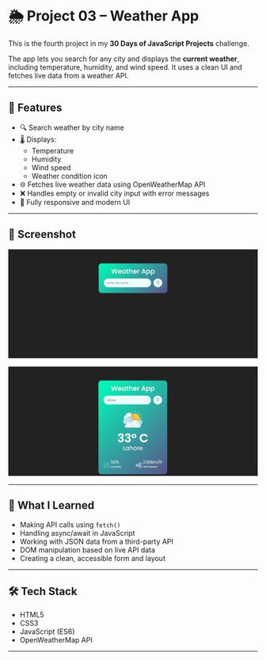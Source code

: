 # 🌦️ Project 03 – Weather App

This is the fourth project in my **30 Days of JavaScript Projects** challenge.

The app lets you search for any city and displays the **current weather**, including temperature, humidity, and wind speed. It uses a clean UI and fetches live data from a weather API.

---

## 🚀 Features

- 🔍 Search weather by city name
- 🌡️ Displays:
  - Temperature
  - Humidity
  - Wind speed
  - Weather condition icon
- 🌐 Fetches live weather data using OpenWeatherMap API
- ❌ Handles empty or invalid city input with error messages
- 🎨 Fully responsive and modern UI

---

## 📸 Screenshot

![Weather App Screenshot](./assets/ss1.jpg)

![Weather App Screenshot](./assets/ss2.jpg)

---

## 🧠 What I Learned

- Making API calls using `fetch()`
- Handling async/await in JavaScript
- Working with JSON data from a third-party API
- DOM manipulation based on live API data
- Creating a clean, accessible form and layout

---

## 🛠️ Tech Stack

- HTML5
- CSS3
- JavaScript (ES6)
- OpenWeatherMap API

---
